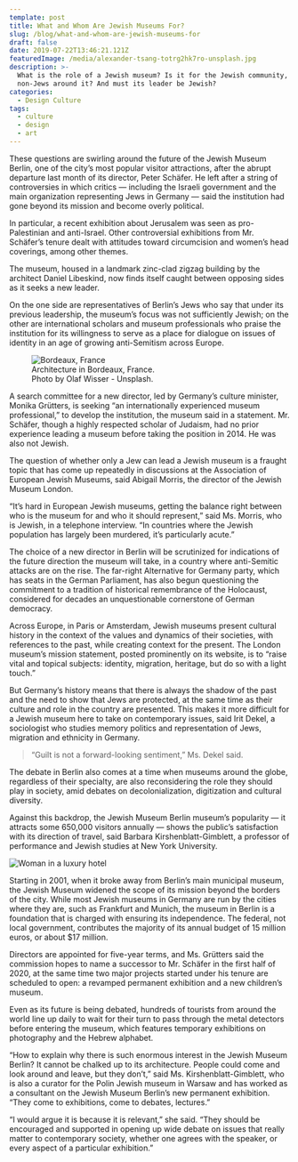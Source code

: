 ```yaml
---
template: post
title: What and Whom Are Jewish Museums For?
slug: /blog/what-and-whom-are-jewish-museums-for
draft: false
date: 2019-07-22T13:46:21.121Z
featuredImage: /media/alexander-tsang-totrg2hk7ro-unsplash.jpg
description: >-
  What is the role of a Jewish museum? Is it for the Jewish community, or those
  non-Jews around it? And must its leader be Jewish?
categories:
  - Design Culture
tags:
  - culture
  - design
  - art
---
```

These questions are swirling around the future of the Jewish Museum Berlin, one of the city’s most popular visitor attractions, after the abrupt departure last month of its director, Peter Schäfer. He left after a string of controversies in which critics — including the Israeli government and the main organization representing Jews in Germany — said the institution had gone beyond its mission and become overly political.

In particular, a recent exhibition about Jerusalem was seen as pro-Palestinian and anti-Israel. Other controversial exhibitions from Mr. Schäfer’s tenure dealt with attitudes toward circumcision and women’s head coverings, among other themes.

The museum, housed in a landmark zinc-clad zigzag building by the architect Daniel Libeskind, now finds itself caught between opposing sides as it seeks a new leader.

On the one side are representatives of Berlin’s Jews who say that under its previous leadership, the museum’s focus was not sufficiently Jewish; on the other are international scholars and museum professionals who praise the institution for its willingness to serve as a place for dialogue on issues of identity in an age of growing anti-Semitism across Europe.

<figure class="float-left" style="width: 240px">
	<img src="/media/photo-1555941798-707909172695.jpeg" alt="Bordeaux, France">
	<figcaption>Architecture in Bordeaux, France. Photo by Olaf Wisser - Unsplash.</figcaption>
</figure>

A search committee for a new director, led by Germany’s culture minister, Monika Grütters, is seeking “an internationally experienced museum professional,” to develop the institution, the museum said in a statement. Mr. Schäfer, though a highly respected scholar of Judaism, had no prior experience leading a museum before taking the position in 2014. He was also not Jewish.

The question of whether only a Jew can lead a Jewish museum is a fraught topic that has come up repeatedly in discussions at the Association of European Jewish Museums, said Abigail Morris, the director of the Jewish Museum London.

“It’s hard in European Jewish museums, getting the balance right between who is the museum for and who it should represent,” said Ms. Morris, who is Jewish, in a telephone interview. “In countries where the Jewish population has largely been murdered, it’s particularly acute.”

The choice of a new director in Berlin will be scrutinized for indications of the future direction the museum will take, in a country where anti-Semitic attacks are on the rise. The far-right Alternative for Germany party, which has seats in the German Parliament, has also begun questioning the commitment to a tradition of historical remembrance of the Holocaust, considered for decades an unquestionable cornerstone of German democracy.

Across Europe, in Paris or Amsterdam, Jewish museums present cultural history in the context of the values and dynamics of their societies, with references to the past, while creating context for the present. The London museum’s mission statement, posted prominently on its website, is to “raise vital and topical subjects: identity, migration, heritage, but do so with a light touch.”

But Germany’s history means that there is always the shadow of the past and the need to show that Jews are protected, at the same time as their culture and role in the country are presented. This makes it more difficult for a Jewish museum here to take on contemporary issues, said Irit Dekel, a sociologist who studies memory politics and representation of Jews, migration and ethnicity in Germany.

> “Guilt is not a forward-looking sentiment,” Ms. Dekel said.

The debate in Berlin also comes at a time when museums around the globe, regardless of their specialty, are also reconsidering the role they should play in society, amid debates on decolonialization, digitization and cultural diversity.

Against this backdrop, the Jewish Museum Berlin museum’s popularity — it attracts some 650,000 visitors annually — shows the public’s satisfaction with its direction of travel, said Barbara Kirshenblatt-Gimblett, a professor of performance and Jewish studies at New York University.

![Woman in a luxury hotel](/media/photo-1562244518-a0a9c068ff4c.jpeg)

Starting in 2001, when it broke away from Berlin’s main municipal museum, the Jewish Museum widened the scope of its mission beyond the borders of the city. While most Jewish museums in Germany are run by the cities where they are, such as Frankfurt and Munich, the museum in Berlin is a foundation that is charged with ensuring its independence. The federal, not local government, contributes the majority of its annual budget of 15 million euros, or about $17 million.

Directors are appointed for five-year terms, and Ms. Grütters said the commission hopes to name a successor to Mr. Schäfer in the first half of 2020, at the same time two major projects started under his tenure are scheduled to open: a revamped permanent exhibition and a new children’s museum.

Even as its future is being debated, hundreds of tourists from around the world line up daily to wait for their turn to pass through the metal detectors before entering the museum, which features temporary exhibitions on photography and the Hebrew alphabet.

“How to explain why there is such enormous interest in the Jewish Museum Berlin? It cannot be chalked up to its architecture. People could come and look around and leave, but they don’t,” said Ms. Kirshenblatt-Gimblett, who is also a curator for the Polin Jewish museum in Warsaw and has worked as a consultant on the Jewish Museum Berlin’s new permanent exhibition. “They come to exhibitions, come to debates, lectures.”

“I would argue it is because it is relevant,” she said. “They should be encouraged and supported in opening up wide debate on issues that really matter to contemporary society, whether one agrees with the speaker, or every aspect of a particular exhibition.”
